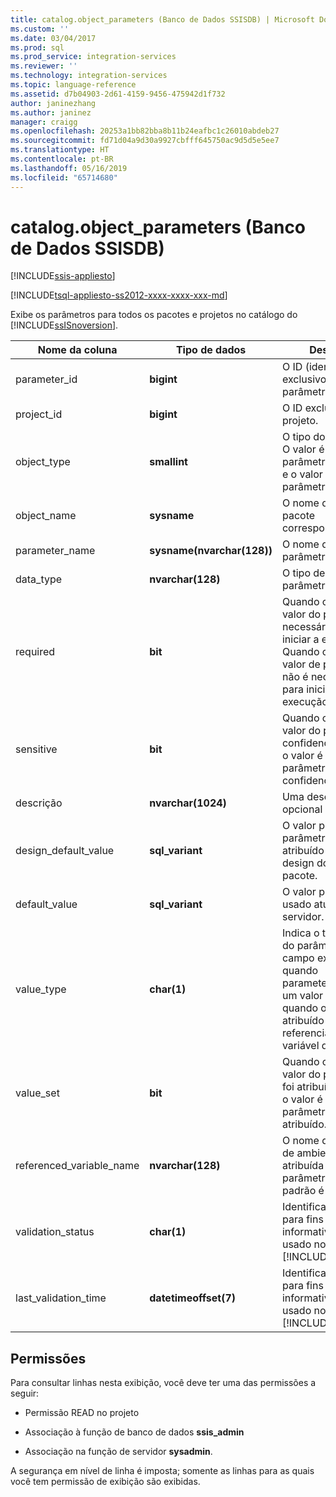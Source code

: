 ```yaml
---
title: catalog.object_parameters (Banco de Dados SSISDB) | Microsoft Docs
ms.custom: ''
ms.date: 03/04/2017
ms.prod: sql
ms.prod_service: integration-services
ms.reviewer: ''
ms.technology: integration-services
ms.topic: language-reference
ms.assetid: d7b04903-2d61-4159-9456-475942d1f732
author: janinezhang
ms.author: janinez
manager: craigg
ms.openlocfilehash: 20253a1bb82bba8b11b24eafbc1c26010abdeb27
ms.sourcegitcommit: fd71d04a9d30a9927cbfff645750ac9d5d5e5ee7
ms.translationtype: HT
ms.contentlocale: pt-BR
ms.lasthandoff: 05/16/2019
ms.locfileid: "65714680"
---
```

# <a name="catalogobjectparameters-ssisdb-database"></a>catalog.object_parameters (Banco de Dados SSISDB)

[!INCLUDE[ssis-appliesto](../../includes/ssis-appliesto-ssvrpluslinux-asdb-asdw-xxx.md)]


[!INCLUDE[tsql-appliesto-ss2012-xxxx-xxxx-xxx-md](../../includes/tsql-appliesto-ss2012-xxxx-xxxx-xxx-md.md)]

  Exibe os parâmetros para todos os pacotes e projetos no catálogo do [!INCLUDE[ssISnoversion](../../includes/ssisnoversion-md.md)].  
  
|Nome da coluna|Tipo de dados|Descrição|  
|-----------------|---------------|-----------------|  
|parameter_id|**bigint**|O ID (identificador exclusivo) do parâmetro.|  
|project_id|**bigint**|O ID exclusivo do projeto.|  
|object_type|**smallint**|O tipo do parâmetro. O valor é `20` para um parâmetro de projeto e o valor é `30` para um parâmetro de pacote.|  
|object_name|**sysname**|O nome do projeto ou pacote correspondente.|  
|parameter_name|**sysname(nvarchar(128))**|O nome do parâmetro.|  
|data_type|**nvarchar(128)**|O tipo de dados do parâmetro.|  
|required|**bit**|Quando o valor é `1`, o valor do parâmetro é necessário para iniciar a execução. Quando o valor é `0`, o valor de parâmetro não é necessário para iniciar a execução.|  
|sensitive|**bit**|Quando o valor é `1`, o valor do parâmetro é confidencial. Quando o valor é `0`, o valor do parâmetro não é confidencial.|  
|descrição|**nvarchar(1024)**|Uma descrição opcional do pacote.|  
|design_default_value|**sql_variant**|O valor padrão para o parâmetro que foi atribuído durante o design do projeto ou pacote.|  
|default_value|**sql_variant**|O valor padrão que é usado atualmente no servidor.|  
|value_type|**char(1)**|Indica o tipo de valor do parâmetro. Este campo exibe `V` quando parameter_value é um valor literal e `R` quando o valor é atribuído referenciando uma variável de ambiente.|  
|value_set|**bit**|Quando o valor é `1`, o valor do parâmetro foi atribuído. Quando o valor é `0`, o valor do parâmetro não foi atribuído.|  
|referenced_variable_name|**nvarchar(128)**|O nome da variável de ambiente que é atribuída ao valor do parâmetro. O valor padrão é **NULL**.|  
|validation_status|**char(1)**|Identificado apenas para fins informativos. Não é usado no [!INCLUDE[ssCurrent](../../includes/sscurrent-md.md)].|  
|last_validation_time|**datetimeoffset(7)**|Identificado apenas para fins informativos. Não é usado no [!INCLUDE[ssCurrent](../../includes/sscurrent-md.md)].|  
  
## <a name="permissions"></a>Permissões  
 Para consultar linhas nesta exibição, você deve ter uma das permissões a seguir:  
  
-   Permissão READ no projeto  
  
-   Associação à função de banco de dados **ssis_admin**  
  
-   Associação na função de servidor **sysadmin**.  
  
 A segurança em nível de linha é imposta; somente as linhas para as quais você tem permissão de exibição são exibidas.  
  
  

